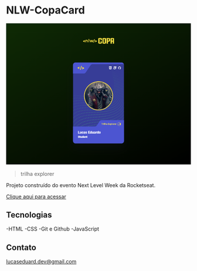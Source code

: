 # NLW-CopaCard

![preview](./.github/preview.png)

>trilha explorer

Projeto construído do evento Next Level Week da Rocketseat.

[Clique aqui para acessar](https://rebanned.github.io/NLW-CopaCard/)

## Tecnologias

-HTML
-CSS
-Git e Github
-JavaScript

## Contato

lucaseduard.dev@gmail.com